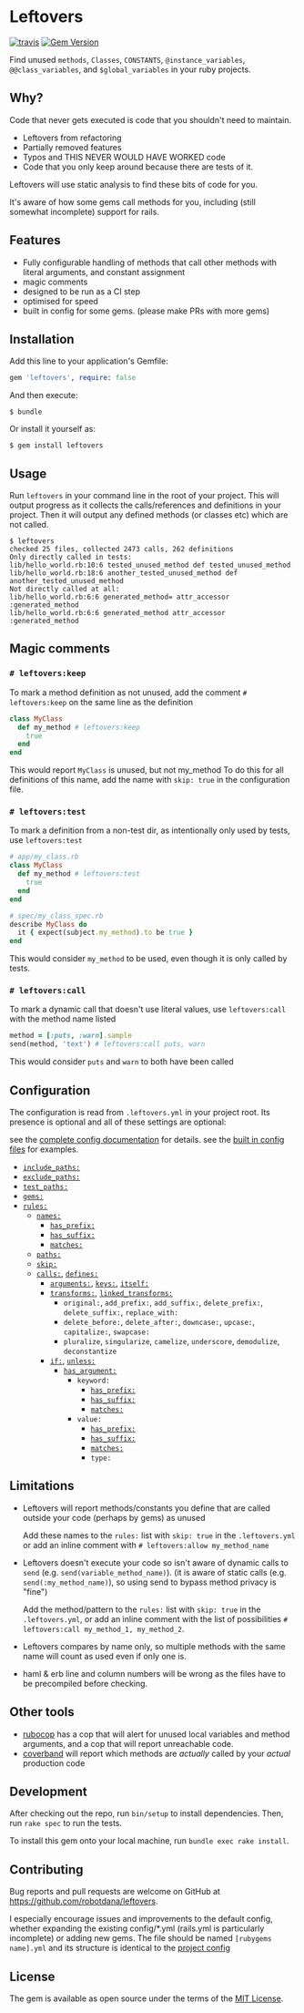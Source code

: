 # Leftovers
[![travis](https://travis-ci.org/robotdana/leftovers.svg?branch=master)](https://travis-ci.org/robotdana/leftovers)
[![Gem Version](https://badge.fury.io/rb/leftovers.svg)](https://rubygems.org/gems/leftovers)

Find unused `methods`, `Classes`, `CONSTANTS`, `@instance_variables`, `@@class_variables`, and `$global_variables` in your ruby projects.

## Why?

Code that never gets executed is code that you shouldn't need to maintain.

- Leftovers from refactoring
- Partially removed features
- Typos and THIS NEVER WOULD HAVE WORKED code
- Code that you only keep around because there are tests of it.

Leftovers will use static analysis to find these bits of code for you.

It's aware of how some gems call methods for you, including (still somewhat incomplete) support for rails.

## Features

- Fully configurable handling of methods that call other methods with literal arguments, and constant assignment
- magic comments
- designed to be run as a CI step
- optimised for speed
- built in config for some gems. (please make PRs with more gems)

## Installation

Add this line to your application's Gemfile:

```ruby
gem 'leftovers', require: false
```

And then execute:

    $ bundle

Or install it yourself as:

    $ gem install leftovers

## Usage

Run `leftovers` in your command line in the root of your project.
This will output progress as it collects the calls/references and definitions in your project.
Then it will output any defined methods (or classes etc) which are not called.

```
$ leftovers
checked 25 files, collected 2473 calls, 262 definitions
Only directly called in tests:
lib/hello_world.rb:10:6 tested_unused_method def tested_unused_method
lib/hello_world.rb:18:6 another_tested_unused_method def another_tested_unused_method
Not directly called at all:
lib/hello_world.rb:6:6 generated_method= attr_accessor :generated_method
lib/hello_world.rb:6:6 generated_method attr_accessor :generated_method
```

## Magic comments

### `# leftovers:keep`
To mark a method definition as not unused, add the comment `# leftovers:keep` on the same line as the definition

```ruby
class MyClass
  def my_method # leftovers:keep
    true
  end
end
```
This would report `MyClass` is unused, but not my_method
To do this for all definitions of this name, add the name with `skip: true` in the configuration file.

### `# leftovers:test`

To mark a definition from a non-test dir, as intentionally only used by tests, use `leftovers:test`
```ruby
# app/my_class.rb
class MyClass
  def my_method # leftovers:test
    true
  end
end
```
```ruby
# spec/my_class_spec.rb
describe MyClass do
  it { expect(subject.my_method).to be true }
end
```

This would consider `my_method` to be used, even though it is only called by tests.

### `# leftovers:call`
To mark a dynamic call that doesn't use literal values, use `leftovers:call` with the method name listed
```ruby
method = [:puts, :warn].sample
send(method, 'text') # leftovers:call puts, warn
```

This would consider `puts` and `warn` to both have been called

## Configuration

The configuration is read from `.leftovers.yml` in your project root.
Its presence is optional and all of these settings are optional:

see the [complete config documentation](https://github.com/robotdana/leftovers/tree/master/Configuration.md) for details.
see the [built in config files](https://github.com/robotdana/leftovers/tree/master/lib/config) for examples.

- [`include_paths:`](https://github.com/robotdana/leftovers/tree/master/Configuration.md#include_paths)
- [`exclude_paths:`](https://github.com/robotdana/leftovers/tree/master/Configuration.md#exclude_paths)
- [`test_paths:`](https://github.com/robotdana/leftovers/tree/master/Configuration.md#test_paths)
- [`gems:`](https://github.com/robotdana/leftovers/tree/master/Configuration.md#gems)
- [`rules:`](https://github.com/robotdana/leftovers/tree/master/Configuration.md#rules)
  - [`names:`](https://github.com/robotdana/leftovers/tree/master/Configuration.md#names)
    - [`has_prefix:`](https://github.com/robotdana/leftovers/tree/master/Configuration.md#has_prefix-has_suffix)
    - [`has_suffix:`](https://github.com/robotdana/leftovers/tree/master/Configuration.md#has_prefix-has_suffix)
    - [`matches:`](https://github.com/robotdana/leftovers/tree/master/Configuration.md#matches)
  - [`paths:`](https://github.com/robotdana/leftovers/tree/master/Configuration.md#paths)
  - [`skip:`](https://github.com/robotdana/leftovers/tree/master/Configuration.md#skip)
  - [`calls:`](https://github.com/robotdana/leftovers/tree/master/Configuration.md#calls-defines), [`defines:`](https://github.com/robotdana/leftovers/tree/master/Configuration.md#calls-defines)
    - [`arguments:`](https://github.com/robotdana/leftovers/tree/master/Configuration.md#arguments), [`keys:`](https://github.com/robotdana/leftovers/tree/master/Configuration.md#keys-), [`itself:`](https://github.com/robotdana/leftovers/tree/master/Configuration.md#itself-true)
    - [`transforms:`](https://github.com/robotdana/leftovers/tree/master/Configuration.md#transforms), [`linked_transforms:`](https://github.com/robotdana/leftovers/tree/master/Configuration.md#linked_transforms)
        - `original:`, `add_prefix:`, `add_suffix:`, `delete_prefix:`, `delete_suffix:`, `replace_with:`
        - `delete_before:`, `delete_after:`, `downcase:`, `upcase:`, `capitalize:`, `swapcase:`
        - `pluralize`, `singularize`, `camelize`, `underscore`, `demodulize`, `deconstantize`
    - [`if:`](https://github.com/robotdana/leftovers/tree/master/Configuration.md#if-unless), [`unless:`](https://github.com/robotdana/leftovers/tree/master/Configuration.md#if-unless)
      - [`has_argument:`](https://github.com/robotdana/leftovers/tree/master/Configuration.md#has_argument)
        - `keyword:`
          - [`has_prefix:`](https://github.com/robotdana/leftovers/tree/master/Configuration.md#has_prefix-has_suffix)
          - [`has_suffix:`](https://github.com/robotdana/leftovers/tree/master/Configuration.md#has_prefix-has_suffix)
          - [`matches:`](https://github.com/robotdana/leftovers/tree/master/Configuration.md#matches)
        - `value:`
          - [`has_prefix:`](https://github.com/robotdana/leftovers/tree/master/Configuration.md#has_prefix-has_suffix)
          - [`has_suffix:`](https://github.com/robotdana/leftovers/tree/master/Configuration.md#has_prefix-has_suffix)
          - [`matches:`](https://github.com/robotdana/leftovers/tree/master/Configuration.md#matches)
          - `type:`

## Limitations

- Leftovers will report methods/constants you define that are called outside your code (perhaps by gems) as unused

  Add these names to the `rules:` list with `skip: true` in the `.leftovers.yml` or add an inline comment with `# leftovers:allow my_method_name`
- Leftovers doesn't execute your code so isn't aware of dynamic calls to `send` (e.g. `send(variable_method_name)`). (it is aware of static calls (e.g. `send(:my_method_name)`), so using send to bypass method privacy is "fine")

  Add the method/pattern to the `rules:` list with `skip: true` in the `.leftovers.yml`, or add an inline comment with the list of possibilities `# leftovers:call my_method_1, my_method_2`.
- Leftovers compares by name only, so multiple methods with the same name will count as used even if only one is.
- haml & erb line and column numbers will be wrong as the files have to be precompiled before checking.

## Other tools

- [rubocop](https://github.com/rubocop-hq/rubocop) has a cop that will alert for unused local variables and method arguments, and a cop that will report unreachable code.
- [coverband](https://github.com/danmayer/coverband) will report which methods are _actually_ called by your _actual_ production code

## Development

After checking out the repo, run `bin/setup` to install dependencies. Then, run `rake spec` to run the tests.

To install this gem onto your local machine, run `bundle exec rake install`.

## Contributing

Bug reports and pull requests are welcome on GitHub at https://github.com/robotdana/leftovers.

I especially encourage issues and improvements to the default config, whether expanding the existing config/*.yml (rails.yml is particularly incomplete) or adding new gems.
The file should be named `[rubygems name].yml` and its structure is identical to the [project config](#configuration)

## License

The gem is available as open source under the terms of the [MIT License](https://opensource.org/licenses/MIT).
